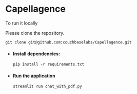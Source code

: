 # Capellagence

To run it locally

Please clone the repository. 

`git clone git@github.com:couchbaselabs/Capellagence.git`

- #### Install dependencies:

  `pip install -r requirements.txt`

- #### Run the application

  `streamlit run chat_with_pdf.py`
